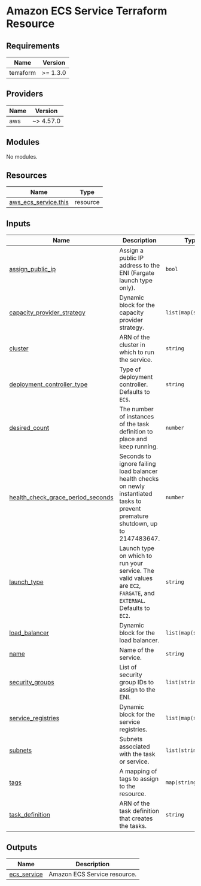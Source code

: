 # Amazon ECS Service Terraform Resource

## Requirements

| Name      | Version  |
|-----------|----------|
| terraform | >= 1.3.0 |

## Providers

| Name | Version   |
|------|-----------|
| aws  | ~> 4.57.0 |

## Modules

No modules.

## Resources

| Name | Type |
|------|------|
| [aws_ecs_service.this](https://registry.terraform.io/providers/hashicorp/aws/latest/docs/resources/ecs_service) | resource |

## Inputs

| Name | Description | Type | Default | Required |
|------|-------------|------|---------|:--------:|
| <a name="input_assign_public_ip"></a> [assign\_public\_ip](#input\_assign\_public\_ip) | Assign a public IP address to the ENI (Fargate launch type only). | `bool` | `false` | no |
| <a name="input_capacity_provider_strategy"></a> [capacity\_provider\_strategy](#input\_capacity\_provider\_strategy) | Dynamic block for the capacity provider strategy. | `list(map(string))` | `[]` | no |
| <a name="input_cluster"></a> [cluster](#input\_cluster) | ARN of the cluster in which to run the service. | `string` | n/a | yes |
| <a name="input_deployment_controller_type"></a> [deployment\_controller\_type](#input\_deployment\_controller\_type) | Type of deployment controller. Defaults to `ECS`. | `string` | `"ECS"` | no |
| <a name="input_desired_count"></a> [desired\_count](#input\_desired\_count) | The number of instances of the task definition to place and keep running. | `number` | `0` | no |
| <a name="input_health_check_grace_period_seconds"></a> [health\_check\_grace\_period\_seconds](#input\_health\_check\_grace\_period\_seconds) | Seconds to ignore failing load balancer health checks on newly instantiated tasks to prevent premature shutdown, up to 2147483647. | `number` | `0` | no |
| <a name="input_launch_type"></a> [launch\_type](#input\_launch\_type) | Launch type on which to run your service. The valid values are `EC2`, `FARGATE`, and `EXTERNAL`. Defaults to `EC2`. | `string` | `"EC2"` | no |
| <a name="input_load_balancer"></a> [load\_balancer](#input\_load\_balancer) | Dynamic block for the load balancer. | `list(map(string))` | `[]` | no |
| <a name="input_name"></a> [name](#input\_name) | Name of the service. | `string` | n/a | yes |
| <a name="input_security_groups"></a> [security\_groups](#input\_security\_groups) | List of security group IDs to assign to the ENI. | `list(string)` | `[]` | no |
| <a name="input_service_registries"></a> [service\_registries](#input\_service\_registries) | Dynamic block for the service registries. | `list(map(string))` | `[]` | no |
| <a name="input_subnets"></a> [subnets](#input\_subnets) | Subnets associated with the task or service. | `list(string)` | `[]` | no |
| <a name="input_tags"></a> [tags](#input\_tags) | A mapping of tags to assign to the resource. | `map(string)` | `{}` | no |
| <a name="input_task_definition"></a> [task\_definition](#input\_task\_definition) | ARN of the task definition that creates the tasks. | `string` | n/a | yes |

## Outputs

| Name | Description |
|------|-------------|
| <a name="output_ecs_service"></a> [ecs\_service](#output\_ecs\_service) | Amazon ECS Service resource. |
